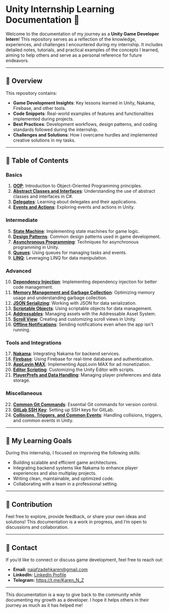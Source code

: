 # Unity Internship Learning Documentation 📘

Welcome to the documentation of my journey as a **Unity Game Developer Intern**! This repository serves as a reflection of the knowledge, experiences, and challenges I encountered during my internship. It includes detailed notes, tutorials, and practical examples of the concepts I learned, aiming to help others and serve as a personal reference for future endeavors.

---

## 📝 Overview

This repository contains:

- **Game Development Insights**: Key lessons learned in Unity, Nakama, Firebase, and other tools.
- **Code Snippets**: Real-world examples of features and functionalities implemented during projects.
- **Best Practices**: Development workflows, design patterns, and coding standards followed during the internship.
- **Challenges and Solutions**: How I overcame hurdles and implemented creative solutions in my tasks.

---

## 📂 Table of Contents

### Basics
1. **[OOP](./Content/Basics/OOP/)**: Introduction to Object-Oriented Programming principles.
2. **[Abstract Classes and Interfaces](./Content/Basics/Interfaces%20and%20abstract%20classes/)**: Understanding the use of abstract classes and interfaces in C#.
3. **[Delegates](./Content/Basics/Delegates/)**: Learning about delegates and their applications.
4. **[Events and Actions](./Content/Basics/Events/)**: Exploring events and actions in Unity.

### Intermediate
5. **[State Machine](./Content/Intermediate/State%20Machine/)**: Implementing state machines for game logic.
6. **[Design Patterns](./Content/Intermediate/Design-Patterns/)**: Common design patterns used in game development.
7. **[Asynchronous Programming](./Content/Intermediate/Asynchronous%20programming/)**: Techniques for asynchronous programming in Unity.
8. **[Queues](./Content/Intermediate/Queues/)**: Using queues for managing tasks and events.
9. **[LINQ](./Content/Intermediate/LINQ/)**: Leveraging LINQ for data manipulation.

### Advanced
10. **[Dependency Injection](./Content/Advanced/Dependency%20Injection/)**: Implementing dependency injection for better code management.
11. **[Memory Management and Garbage Collection](./Content/Advanced/Memory%20Management%20And%20Garbage%20Collection/)**: Optimizing memory usage and understanding garbage collection.
12. **[JSON Serializing](./Content/Advanced/JSON%20Serializing/)**: Working with JSON for data serialization.
13. **[Scriptable Objects](./Content/Advanced/Scriptable%20Objects/)**: Using scriptable objects for data management.
14. **[Addressables](./Content/Advanced/Addressables/)**: Managing assets with the Addressable Asset System.
15. **[Scroll View](./Content/Advanced/Scroll%20View/)**: Creating and customizing scroll views in Unity.
16. **[Offline Notifications](./Content/Advanced/Offline%20Notification/)**: Sending notifications even when the app isn't running.

### Tools and Integrations
17. **[Nakama](./Content/Tools%20and%20Integrations/Nakama/)**: Integrating Nakama for backend services.
18. **[Firebase](./Content/Tools%20and%20Integrations/Firebase/)**: Using Firebase for real-time database and authentication.
19. **[AppLovin MAX](./Content/Tools%20and%20Integrations/AppLovin%20MAX/)**: Implementing AppLovin MAX for ad monetization.
20. **[Editor Scripting](./Content/Tools%20and%20Integrations/Editor%20Scripting/)**: Customizing the Unity Editor with scripts.
21. **[PlayerPrefs and Data Handling](./Content/Tools%20and%20Integrations/PlayerPrefs/)**: Managing player preferences and data storage.

### Miscellaneous
22. **[Common Git Commands](./Content/Miscellaneous/Common%20Git%20Commands/)**: Essential Git commands for version control.
23. **[GitLab SSH Key](./Content/Miscellaneous/GitLab%20SHH%20key/)**: Setting up SSH keys for GitLab.
24. **[Collisions, Triggers, and Common Events](./Content/Miscellaneous/Collisions%20Triggers%20and%20common%20Events/)**: Handling collisions, triggers, and common events in Unity.

---

## 🚀 My Learning Goals

During this internship, I focused on improving the following skills:

- Building scalable and efficient game architectures.
- Integrating backend systems like Nakama to enhance player experiences and also multiplay projects.
- Writing clean, maintainable, and optimized code.
- Collaborating with a team in a professional setting.

---

## 🤝 Contribution

Feel free to explore, provide feedback, or share your own ideas and solutions! This documentation is a work in progress, and I’m open to discussions and collaboration.

---

## 📧 Contact

If you’d like to connect or discuss game development, feel free to reach out:

- **Email:** [najafzadehkaren@gmail.com](najafzadehkaren@gmail.com)  
- **LinkedIn:** [LinkedIn Profile](www.linkedin.com/in/karen-najafzadeh-13b349200) 
- **Telegram:** https://t.me/Karen_N_Z
---

This documentation is a way to give back to the community while documenting my growth as a developer. I hope it helps others in their journey as much as it has helped me!


